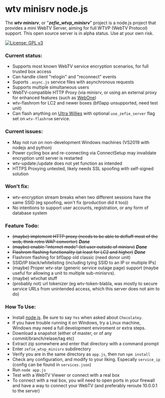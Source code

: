 # wtv minisrv node.js

The ***wtv minisrv***, or "***zefie_wtvp_minisrv***" project is a node.js project that provides a mini WebTV Server, aiming for full WTVP (WebTV Protocol) support.
This open source server is in alpha status. Use at your own risk.

[![License: GPL v3](https://img.shields.io/badge/License-GPLv3-blue.svg)](https://www.gnu.org/licenses/gpl-3.0)

### Current status:
- Supports most known WebTV service encryption scenarios, for full trusted box access
- Can handle client "relogin" and "reconnect" events
- Suports `.async.js` service files with asynchronous requests
- Supports multiple simultaneous users
- WebTV-compatible HTTP Proxy (via minisrv, or using an external proxy for enhanced features (such as [WebOne](https://github.com/atauenis/webone))
- wtv-flashrom for LC2 and newer boxes (bf0app unsupported, need test unit)
- Can flash anything on [Ultra Willies](https://wtv.zefie.com/willie.php) with optional `use_zefie_server` flag set on `wtv-flashrom` service.

### Current issues:
- May not run on non-development Windows machines (VS2019 with nodejs and python)
- Power cycling box and re-connecting via ConnectSetup may invalidate encryption until server is restarted
- wtv-update:/update does not yet function as intended
- HTTPS Proxying untested, likely needs SSL spoofing with self-signed solution

### Won't fix:
- wtv-encryption stream breaks when two different sessions have the same SSID (eg spoofing, won't fix (production did it too))
- No intentions to support user accounts, registration, or any form of database system

### Feature Todo:
- ~~(maybe) implement HTTP proxy (needs to be able to defluff most of the web, think retro WAP converter)~~ ***Done***
- ~~(maybe) enable "internet mode" (let user outside of minisrv)~~ ***Done***
- ~~Flashrom flashing functionality (at least for LC2 and higher)~~ ***Done***
- Flashrom flashing for bf0app old classic (need donor unit)
- SSID/IP black/whitelisting (including tying SSID to an IP or multiple IPs)
- (maybe) Proper wtv-star (generic service outage page) support (maybe useful for allowing a unit to multiple sub-minisrvs).
- (maybe) wtvchat stuff
- (probably not) url tokenizer (eg wtv-token-blabla, was mostly to secure service URLs from unintended access, which this server does not aim to do)

### How To Use:
- Install [node.js](https://nodejs.org/en/download/). Be sure to say `Yes` when asked about `Chocolatey`.
- If you have trouble running it on Windows, try a Linux machine, Windows may need a full development enviroment or extra steps.
- Download a snapshot (either of master, or of any commit/branch/relase/tag etc)
- Extract zip somewhere and enter that directory with a command prompt
- Enter `zefie_wtvp_minisrv` subdirectory
- Verify you are in the same directory as `app.js`, then run `npm install`
- Check any configuration, and modify to your liking. Especally `service_ip` (config can be found in `services.json`)
- Run `node app.js`
- Test with a WebTV Viewer or connect with a real box
- To connect with a real box, you will need to open ports in your firewall and have a way to connect your WebTV (and preferably reroute 10.0.0.1 to the server)
